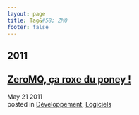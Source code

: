 ```yaml
---
layout: page
title: Tag&#58; ZMQ
footer: false
---
```


<div id="blog-archives" class="category">
<h2>2011</h2>

<article>
<h1><a href="/2011/05/21/zeromq-ca-roxe-du-poney/index.html">ZeroMQ, ça roxe du poney !</a></h1>
<time datetime="2011-05-21T00:00:00-06:00" pubdate><span class='month'>May</span> <span class='day'>21</span> <span class='year'>2011</span></time>
<footer>
<span class="categories">posted in 
<a href='/categories/développement/'>Développement</a>, <a href='/categories/logiciels/'>Logiciels</a></span>
</footer>
</article>
</div>

